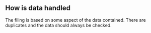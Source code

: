 ## How is data handled

The filing is based on some aspect of the data contained. There are duplicates and the data should always be checked.

